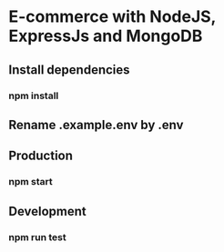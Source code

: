 # E-commerce with NodeJS, ExpressJs and MongoDB

## Install dependencies
### npm install

## Rename .example.env by .env

## Production
### npm start

## Development
### npm run test